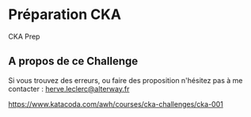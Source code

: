 # Préparation CKA

CKA Prep

## A propos de ce Challenge

Si vous trouvez des erreurs, ou faire des proposition n'hésitez pas à me contacter : herve.leclerc@alterway.fr


https://www.katacoda.com/awh/courses/cka-challenges/cka-001
